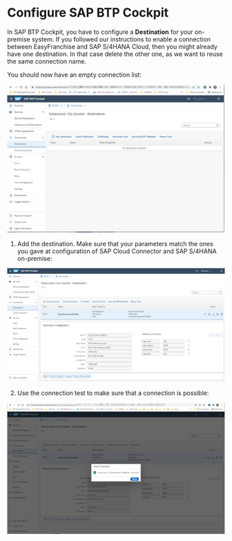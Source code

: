 # Configure SAP BTP Cockpit

In SAP BTP Cockpit, you have to configure a **Destination** for your on-premise system. If you followed our instructions to enable a connection between EasyFranchise and SAP S/4HANA Cloud, then you might already have one destination. In that case delete the other one, as we want to reuse the same connection name.

You should now have an empty connection list:

![Subaccount Destinations](./images/onprem110.png)

1. Add the destination. Make sure that your parameters match the ones you gave at configuration of SAP Cloud Connector and SAP S/4HANA on-premise:

![Destination Details](./images/onprem111.png)

2. Use the connection test to make sure that a connection is possible:

![Connection Check](./images/onprem112.png)


